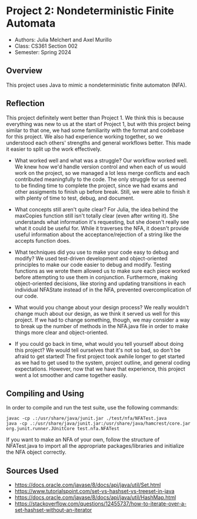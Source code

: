 # Project 2: Nondeterministic Finite Automata

* Authors: Julia Melchert and Axel Murillo
* Class: CS361 Section 002
* Semester: Spring 2024

## Overview

This project uses Java to mimic a nondeterministic finite automaton (NFA).

## Reflection

This project definitely went better than Project 1. We think this is because everything was new to us
at the start of Project 1, but with this project being similar to that one, we had some familiarity
with the format and codebase for this project. We also had experience working together, so we understood 
each others' strengths and general workflows better. This made it easier to split up the work effectively.

* What worked well and what was a struggle?
Our workflow worked well. We knew how we'd handle version control and when each of us would work on the project, so we managed a lot less merge conflicts and each contributed meaningfully to the code. The only struggle for us seemed to be finding time to complete the project, since we had exams and other assigments to finish up before break. Still, we were able to finish it with plenty of time to test, debug, and document.

* What concepts still aren't quite clear?
For Julia, the idea behind the maxCopies function still isn't totally clear (even after writing it). She understands what information it's requesting, but she doesn't really see what it could be useful for. While it traverses the NFA, it doesn't provide useful information about the acceptance/rejection of a string like the accepts function does.

* What techniques did you use to make your code easy to debug and modify?
We used test-driven development and object-oriented principles to make our code easier to debug and modify. Testing functions as we wrote them allowed us to make sure each piece worked before attempting to use them in conjunction. Furthermore, making object-oriented decisions, like storing and updating transitions in each individual NFAState instead of in the NFA, prevented overcomplication of our code.

* What would you change about your design process?
We really wouldn't change much about our design, as we think it served us well for this project. If we had to change something, though, we may consider a way to break up the number of methods in the NFA.java file in order to make things more clear and object-oriented.

* If you could go back in time, what would you tell yourself about doing this project?
We would tell ourselves that it's not so bad, so don't be afraid to get started! The first project took awhile longer to get started as we had to get used to the system, project outline, and general coding expectations. However, now that we have that experience, this project went a lot smoother and came together easily.


## Compiling and Using

In order to compile and run the test suite, use the following commands:
```
javac -cp .:/usr/share/java/junit.jar ./test/nfa/NFATest.java
java -cp .:/usr/share/java/junit.jar:/usr/share/java/hamcrest/core.jar org.junit.runner.JUnitCore test.nfa.NFATest
```

If you want to make an NFA of your own, follow the structure of NFATest.java to import all the appropriate packages/libraries and initialize the NFA object correctly.

## Sources Used

* https://docs.oracle.com/javase/8/docs/api/java/util/Set.html
* https://www.tutorialspoint.com/set-vs-hashset-vs-treeset-in-java
* https://docs.oracle.com/javase/8/docs/api/java/util/HashMap.html
* https://stackoverflow.com/questions/12455737/how-to-iterate-over-a-set-hashset-without-an-iterator